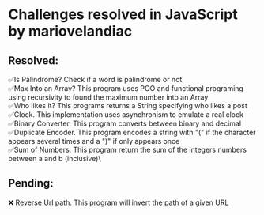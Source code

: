 # Challenges resolved in JavaScript by mariovelandiac

## Resolved:
✅Is Palindrome? Check if a word is palindrome or not\
✅Max Into an Array? This program uses POO and functional programing using recursivity to found the maximum number into an Array\
✅Who likes it? This programs returns a String specifying who likes a post\
✅Clock. This implementation uses asynchronism to emulate a real clock\
✅Binary Converter. This program converts between binary and decimal
✅Duplicate Encoder. This program encodes a string with "(" if the character appears several times and a ")" if only appears once\
✅Sum of Numbers. This program return the sum of the integers numbers between a and b (inclusive)\

## Pending:
❌ Reverse Url path. This program will invert the path of a given URL
